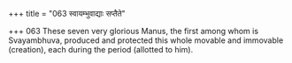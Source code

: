 +++
title = "063 स्वायम्भुवाद्याः सप्तैते"

+++
063	These seven very glorious Manus, the first among whom is Svayambhuva, produced and protected this whole movable and immovable (creation), each during the period (allotted to him).